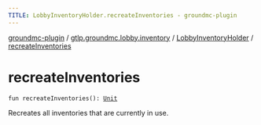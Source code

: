 ```yaml
---
TITLE: LobbyInventoryHolder.recreateInventories - groundmc-plugin
---
```


[groundmc-plugin](../../index.html) / [gtlp.groundmc.lobby.inventory](../index.html) / [LobbyInventoryHolder](index.html) / [recreateInventories](.)

# recreateInventories

`fun recreateInventories(): `[`Unit`](https://kotlinlang.org/api/latest/jvm/stdlib/kotlin/-unit/index.html)

Recreates all inventories that are currently in use.

